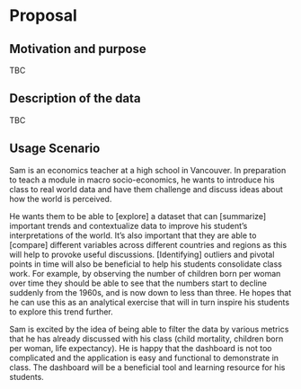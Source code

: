 # Proposal

## Motivation and purpose

TBC

## Description of the data

TBC

## Usage Scenario

Sam is an economics teacher at a high school in Vancouver. In preparation to teach a module in macro socio-economics, he wants to introduce his class to real world data and have them challenge and discuss ideas about how the world is perceived.

He wants them to be able to [explore] a dataset that can [summarize] important trends and contextualize data to improve his student’s interpretations of the world. It’s also important that they are able to [compare] different variables across different countries and regions as this will help to provoke useful discussions. [Identifying] outliers and pivotal points in time will also be beneficial to help his students consolidate class work. For example, by observing the number of children born per woman over time they should be able to see that the numbers start to decline suddenly from the 1960s, and is now down to less than three. He hopes that he can use this as an analytical exercise that will in turn inspire his students to explore this trend further.

Sam is excited by the idea of being able to filter the data by various metrics that he has already discussed with his class (child mortality, children born per woman, life expectancy). He is happy that the dashboard is not too complicated and the application is easy and functional to demonstrate in class. The dashboard will be a beneficial tool and learning resource for his students.
